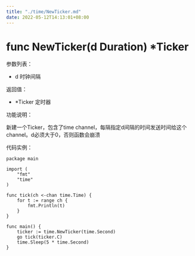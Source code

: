 ```yaml
---
title: "./time/NewTicker.md"
date: 2022-05-12T14:13:01+08:00
---
```

# func NewTicker(d Duration) *Ticker

参数列表：

- d 时钟间隔

返回值：

- *Ticker 定时器

功能说明：

新建一个Ticker，包含了time channel，每隔指定d间隔的时间发送时间给这个channel。d必须大于0，否则函数会崩溃

代码实例：

	package main
	
	import (
	    "fmt"
	    "time"
	)
	
	func tick(ch <-chan time.Time) {
	    for t := range ch {
	        fmt.Println(t)
	    }
	}
	
	func main() {
	    ticker := time.NewTicker(time.Second)
	    go tick(ticker.C)
	    time.Sleep(5 * time.Second)
	}